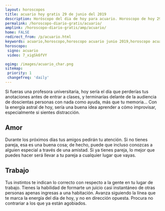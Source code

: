 ```yaml
---
layout: horoscopos
title: acuario hoy gratis 29 de junio del 2019 
description: Horóscopo del dia de hoy para acuario. Horoscopo de hoy 29 de junio del 2019. Las predicciones de amor, trabajo, vida personal gratis.
permalink: /horoscopo-diario-gratis/acuario/
amplink: /horoscopo-diario-gratis/amp/acuario/
home: FALSE
redirect_from: /p/acuario.html
keywords: acuario,horoscopo,horoscopo acuario junio 2019,horoscopo acuario hoy,tarot acuario junio 2019,horoscopo acuario,tarot acuario hoy,horoscopo de hoy,horoscopo diario,tarot del amor,horoscopo de hoy acuario,horoscopo diario del tarot, Horoscopo de hoy acuario 29 de junio del 2019,horóscopo del día,signos zodiacales 2019, el horoscopo de hoy
horoscopo:
 signo: acuario
 video: 7_xigSk6fVY

ogimg: /images/acuario_char.png
sitemap:
 priority: 1
 changefreq: 'daily'
---
```



Si fueras una profesora universitaria, hoy sería el día que perderías tus anotaciones antes de entrar a clases, y terminarías delante de la audiencia de doscientas personas con nada como ayuda, más que tu memoria... Con la energía astral de hoy, sería una buena idea aprender a cómo improvisar, especialmente si sientes distracción.

## Amor

Durante los próximos días tus amigos pedirán tu atención. Si no tienes pareja, esa es una buena cosa; de hecho, puede que incluso conozcas a alguien especial a través de una amistad. Si ya tienes pareja, lo mejor que puedes hacer será llevar a tu pareja a cualquier lugar que vayas.

## Trabajo

Tus instintos te indican lo correcto con respecto a la gente en tu lugar de trabajo. Tienes la habilidad de formarte un juicio casi instantáneo de otras personas apenas ingresas a una habitación. Avanza siguiendo la línea que te marca la energía del día de hoy, y no en dirección opuesta. Procura no contrariar a los que ya están agobiados.